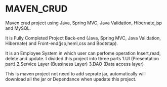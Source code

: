 # MAVEN_CRUD


Maven crud project using Java,  Spring MVC, Java Validation, Hibernate,jsp and MySQL.

It is Fully Completed Project Back-end (Java,  Spring MVC, Java Validation, Hibernate)
and Front-end(jsp,heml,css and Bootstap).

It is an Employee System in which user can perfome operation Insert,read, delete and update.
I divided this project into three parts 
1.UI (Presentation part) 
2.Service Layer (Bussiness Layer)
3.DAO  (Data access layer)

This is maven project not need to add seprate jar, automatically will  download all the jar or Dependance when upadate this project. 






